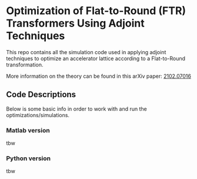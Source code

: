 # Optimization of Flat-to-Round (FTR) Transformers Using Adjoint Techniques

This repo contains all the simulation code used in applying adjoint techniques to optimize an accelerator lattice according to a Flat-to-Round transformation.

More information on the theory can be found in this arXiv paper: [2102.07016](https://arxiv.org/abs/2102.07016)

## Code Descriptions

Below is some basic info in order to work with and run the optimizations/simulations.

### Matlab version
tbw

### Python version
tbw
